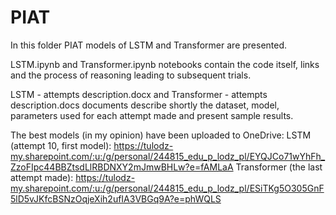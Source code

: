 # PIAT

In this folder PIAT models of LSTM and Transformer are presented.

LSTM.ipynb and Transformer.ipynb notebooks contain the code itself, links and the process of reasoning leading to subsequent trials.

LSTM - attempts description.docx and Transformer - attempts description.docs documents describe shortly the dataset, model, parameters used for each attempt made and present sample results.

The best models (in my opinion) have been uploaded to OneDrive:
LSTM (attempt 10, first model): https://tulodz-my.sharepoint.com/:u:/g/personal/244815_edu_p_lodz_pl/EYQJCo71wYhFh_ZzoFIpc44BBZtsdLlRBDNXY2mJmwBHLw?e=fAMLaA
Transformer (the last attempt made): https://tulodz-my.sharepoint.com/:u:/g/personal/244815_edu_p_lodz_pl/ESiTKg5O305GnF5lD5vJKfcBSNzOqjeXih2ufIA3VBGq9A?e=phWQLS
